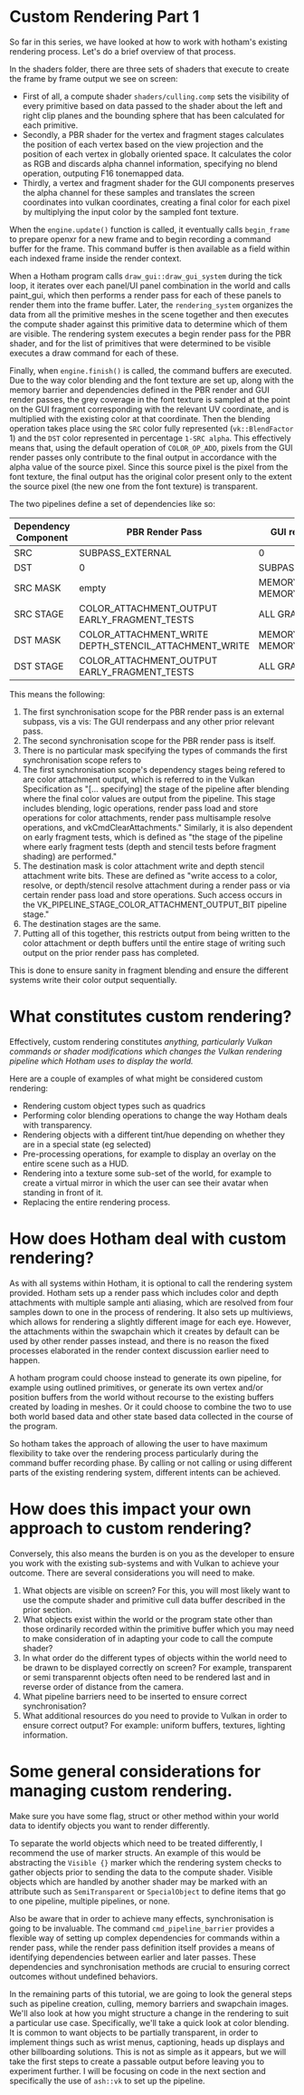 # Custom Rendering Part 1

So far in this series, we have looked at how to work with hotham's existing rendering process.  Let's do a brief overview of that process.

In the shaders folder, there are three sets of shaders that execute to create the frame by frame output we see on screen:

- First of all, a compute shader `shaders/culling.comp` sets the visibility of every primitive based on data passed to the shader about the left and right clip planes and the bounding sphere that has been calculated for each primitive.
- Secondly, a PBR shader for the vertex and fragment stages calculates the position of each vertex based on the view projection and the position of each vertex in globally oriented space.  It calculates the color as RGB and discards alpha channel information, specifying no blend operation, outputing F16 tonemapped data.
- Thirdly, a vertex and fragment shader for the GUI components preserves the alpha channel for these samples and translates the screen coordinates into vulkan coordinates, creating a final color for each pixel by multiplying the input color by the sampled font texture.

When the `engine.update()` function is called, it eventually calls `begin_frame` to prepare openxr for a new frame and to begin recording a command buffer for the frame.  This command buffer is then available as a field within each indexed frame inside the render context.

When a Hotham program calls `draw_gui::draw_gui_system` during the tick loop, it iterates over each panel/UI panel combination in the world and calls paint_gui, which then performs a render pass for each of these panels to render them into the frame buffer.  Later, the `rendering_system` organizes the data from all the primitive meshes in the scene together and then executes the compute shader against this primitive data to determine which of them are visible.  The rendering system executes a begin render pass for the PBR shader, and for the list of primitives that were determined to be visible executes a draw command for each of these.

Finally, when `engine.finish()` is called, the command buffers are executed.  Due to the way color blending and the font texture are set up, along with the memory barrier and dependencies defined in the PBR render and GUI render passes, the grey coverage in the font texture is sampled at the point on the GUI fragment corresponding with the relevant UV coordinate, and is multiplied with the existing color at that coordinate.  Then the blending operation takes place using the `SRC` color fully represented (`vk::BlendFactor` 1) and the `DST` color represented in percentage `1-SRC alpha`.  This effectively means that, using the default operation of `COLOR_OP_ADD`, pixels from the GUI render passes only contribute to the final output in accordance with the alpha value of the source pixel.  Since this source pixel is the pixel from the font texture, the final output has the original color present only to the extent the source pixel (the new one from the font texture) is transparent.

The two pipelines define a set of dependencies like so:

| Dependency Component | PBR Render Pass                                       | GUI renderpass            |
|----------------------|-------------------------------------------------------|---------------------------|
| SRC                  | SUBPASS_EXTERNAL                                      | 0                         |
| DST                  | 0                                                     | SUBPASS_EXTERNAL          |
| SRC MASK             | empty                                                 | MEMORY READ, MEMORY WRITE |
| SRC STAGE            | COLOR_ATTACHMENT_OUTPUT EARLY_FRAGMENT_TESTS          | ALL GRAPHICS              |
| DST MASK             | COLOR_ATTACHMENT_WRITE DEPTH_STENCIL_ATTACHMENT_WRITE | MEMORY READ, MEMORY WRITE |
| DST STAGE            | COLOR_ATTACHMENT_OUTPUT EARLY_FRAGMENT_TESTS          | ALL GRAPHICS              |

This means the following:
1. The first synchronisation scope for the PBR render pass is an external subpass, vis a vis: The GUI renderpass and any other prior relevant pass.
2. The second synchronisation scope for the PBR render pass is itself.
3. There is no particular mask specifying the types of commands the first synchronisation scope refers to
4. The first synchronisation scope's dependency stages being refered to are color attachment output, which is referred to in the Vulkan Specification as "[... specifying] the stage of the pipeline after blending where the final color values are output from the pipeline. This stage includes blending, logic operations, render pass load and store operations for color attachments, render pass multisample resolve operations, and vkCmdClearAttachments."  Similarly, it is also dependent on early fragment tests, which is defined as "the stage of the pipeline where early fragment tests (depth and stencil tests before fragment shading) are performed."
5. The destination mask is color attachment write and depth stencil attachment write bits.  These are defined as "write access to a color, resolve, or depth/stencil resolve attachment during a render pass or via certain render pass load and store operations. Such access occurs in the VK_PIPELINE_STAGE_COLOR_ATTACHMENT_OUTPUT_BIT pipeline stage."
6. The destination stages are the same.
7. Putting all of this together, this restricts output from being written to the color attachment or depth buffers until the entire stage of writing such output on the prior render pass has completed.

This is done to ensure sanity in fragment blending and ensure the different systems write their color output sequentially.

# What constitutes custom rendering?

Effectively, custom rendering constitutes *anything, particularly Vulkan commands or shader modifications which changes the Vulkan rendering pipeline which Hotham uses to display the world.*

Here are a couple of examples of what might be considered custom rendering:
* Rendering custom object types such as quadrics
* Performing color blending operations to change the way Hotham deals with transparency.
* Rendering objects with a different tint/hue depending on whether they are in a special state (eg selected)
* Pre-processing operations, for example to display an overlay on the entire scene such as a HUD.
* Rendering into a texture some sub-set of the world, for example to create a virtual mirror in which the user can see their avatar when standing in front of it.
* Replacing the entire rendering process.

# How does Hotham deal with custom rendering?

As with all systems within Hotham, it is optional to call the rendering system provided.  Hotham sets up a render pass which includes color and depth attachments with multiple sample anti aliasing, which are resolved from four samples down to one in the process of rendering.  It also sets up multiviews, which allows for rendering a slightly different image for each eye.  However, the attachments within the swapchain which it creates by default can be used by other render passes instead, and there is no reason the fixed processes elaborated in the render context discussion earlier need to happen.

A hotham program could choose instead to generate its own pipeline, for example using outlined primitives, or generate its own vertex and/or position buffers from the world without recourse to the existing buffers created by loading in meshes.  Or it could choose to combine the two to use both world based data and other state based data collected in the course of the program.

So hotham takes the approach of allowing the user to have maximum flexibility to take over the rendering process particularly during the command buffer recording phase. By calling or not calling or using different parts of the existing rendering system, different intents can be achieved.

# How does this impact your own approach to custom rendering?

Conversely, this also means the burden is on you as the developer to ensure you work with the existing sub-systems and with Vulkan to achieve your outcome. There are several considerations you will need to make.

1. What objects are visible on screen?  For this, you will most likely want to use the compute shader and primitive cull data buffer described in the prior section.
2. What objects exist within the world or the program state other than those ordinarily recorded within the primitive buffer which you may need to make consideration of in adapting your code to call the compute shader?
3. In what order do the different types of objects within the world need to be drawn to be displayed correctly on screen?  For example, transparent or semi transparennt objects often need to be rendered last and in reverse order of distance from the camera.
4. What pipeline barriers need to be inserted to ensure correct synchronisation?
5. What additional resources do you need to provide to Vulkan in order to ensure correct output?  For example: uniform buffers, textures, lighting information.

# Some general considerations for managing custom rendering.

Make sure you have some flag, struct or other method within your world data to identify objects you want to render differently.

To separate the world objects which need to be treated differently, I recommend the use of marker structs.  An example of this would be abstracting the `Visible {}` marker which the rendering system checks to gather objects prior to sending the data to the compute shader.  Visible objects which are handled by another shader may be marked with an attribute such as `SemiTransparent` or `SpecialObject` to define items that go to one pipeline, multiple pipelines, or none.

Also be aware that in order to achieve many effects, synchronisation is going to be invaluable.  The command `cmd_pipeline_barrier` provides a flexible way of setting up complex dependencies for commands within a render pass, while the render pass definition itself provides a means of identifying dependencies between earlier and later passes.  These dependencies and synchronisation methods are crucial to ensuring correct outcomes without undefined behaviors.

In the remaining parts of this tutorial, we are going to look the general steps such as pipeline creation, culling, memory barriers and swapchain images. We'll also look at how you might structure a change in the rendering to suit a particular use case.  Specifically, we'll take a quick look at color blending.  It is common to want objects to be partially transparent, in order to implement things such as wrist menus, captioning, heads up displays and other billboarding solutions.  This is not as simple as it appears, but we will take the first steps to create a passable output before leaving you to experiment further.  I will be focusing on code in the next section and specifically the use of `ash::vk` to set up the pipeline.
